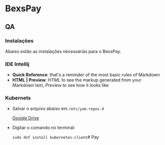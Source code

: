 # BexsPay


## QA

### Instalações 

Abaixo estão as instalações necessárias para o BexsPay.

### IDE Intellij

- **Quick Reference**: that's a reminder of the most basic rules of Markdown
- **HTML | Preview**: *HTML* to see the markup generated from your Markdown text, *Preview* to see how it looks like

### Kubernets


- Salvar o arquivo abaixo em `/etc/yum.repos.d`

  [Google Drive ](https://docs.google.com/document/d/1_gsJ629D7wdhx7sk8tuWr2Nb5L7tKvFtZHKgcb1GuB4/edit)


- Digitar o comando no terminal:

 	`sudo dnf install kubernetes-client`# Pay
